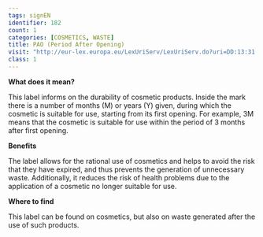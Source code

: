 ```yaml
---
tags: signEN
identifier: 182
count: 1
categories: [COSMETICS, WASTE]
title: PAO (Period After Opening)
visit: "http://eur-lex.europa.eu/LexUriServ/LexUriServ.do?uri=DD:13:31:32003L0080:PL:PDF"
class: 1
---
```

**What does it mean?**

This label informs on the durability of cosmetic products. Inside the mark there is a number of months (M) or years (Y) given, during which the cosmetic is suitable for use, starting from its first opening. For example, 3M means that the cosmetic is suitable for use within the period of 3 months after first opening.

**Benefits**

The label allows for the rational use of cosmetics and helps to avoid the risk that they have expired, and thus prevents the generation of unnecessary waste. Additionally, it reduces the risk of health problems due to the application of a cosmetic no longer suitable for use.

**Where to find**

This label can be found on cosmetics, but also on waste generated after the use of such products.
